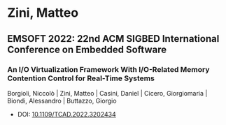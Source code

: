 # Zini, Matteo

## EMSOFT 2022: 22nd ACM SIGBED International Conference on Embedded Software

### An I/O Virtualization Framework With I/O-Related Memory Contention Control for Real-Time Systems
Borgioli, Niccolò | Zini, Matteo | Casini, Daniel | Cicero, Giorgiomaria | Biondi, Alessandro | Buttazzo, Giorgio
* DOI: [10.1109/TCAD.2022.3202434](https://doi.org/10.1109/TCAD.2022.3202434)


